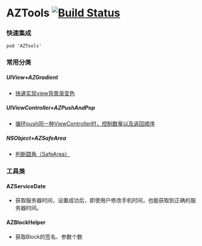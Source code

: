 # AZTools  [![Build Status](https://travis-ci.org/AlfredZY/AZTools.svg?branch=master)](https://travis-ci.org/AlfredZY/AZTools)


### 快速集成

`pod 'AZTools'`

### 常用分类

##### UIView+AZGradient

- [快速实现view背景渐变色](http://www.jianshu.com/p/e7c9e94e165b)

##### UIViewController+AZPushAndPop
- [循环push同一种ViewController时，控制数量以及返回顺序](http://www.jianshu.com/p/06eca7ee5aeb)

##### NSObject+AZSafeArea
- [判断圆角（SafeArea）](https://www.jianshu.com/p/88eee80c05e1) 

### 工具类

#### AZServiceDate
- 获取服务器时间，设置成功后，即使用户修改手机时间，也能获取到正确的服务器时间。

#### AZBlockHelper

- 获取Block的签名、参数个数